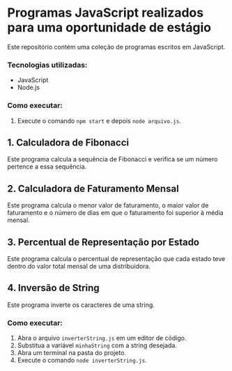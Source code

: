 # Programas JavaScript realizados para uma oportunidade de estágio

Este repositório contém uma coleção de programas escritos em JavaScript.

### Tecnologias utilizadas:
- JavaScript
- Node.js

### Como executar:
1. Execute o comando `npm start` e depois `node arquivo.js`.

## 1. Calculadora de Fibonacci
Este programa calcula a sequência de Fibonacci e verifica se um número pertence a essa sequência.

## 2. Calculadora de Faturamento Mensal
Este programa calcula o menor valor de faturamento, o maior valor de faturamento e o número de dias em que o faturamento foi superior à média mensal.

## 3. Percentual de Representação por Estado
Este programa calcula o percentual de representação que cada estado teve dentro do valor total mensal de uma distribuidora.

## 4. Inversão de String
Este programa inverte os caracteres de uma string.


### Como executar:
1. Abra o arquivo `inverterString.js` em um editor de código.
2. Substitua a variável `minhaString` com a string desejada.
3. Abra um terminal na pasta do projeto.
4. Execute o comando `node inverterString.js`.

